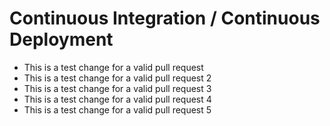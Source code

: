 # Continuous Integration / Continuous Deployment

- This is a test change for a valid pull request
- This is a test change for a valid pull request 2
- This is a test change for a valid pull request 3
- This is a test change for a valid pull request 4
- This is a test change for a valid pull request 5

